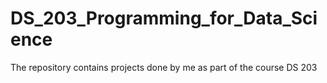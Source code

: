 # DS_203_Programming_for_Data_Science
The repository contains projects done by me as part of the course DS 203
